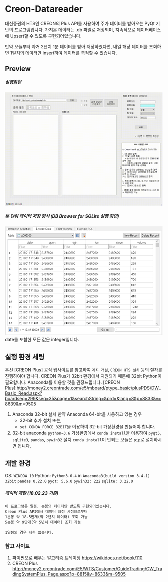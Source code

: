 # Creon-Datareader
대신증권의 HTS인 CREON의 Plus API를 사용하여 주가 데이터를 받아오는 PyQt 기반의 프로그램입니다.
가져온 데이터는 .db 파일로 저장되며, 지속적으로 데이터베이스에 Upsert할 수 있도록 구현되어있습니다.

만약 오늘부터 과거 2년치 1분 데이터를 받아 저장하였다면,
내일 해당 데이터를 조회하면 1일치의 데이터만 insert하여 데이터를 축적할 수 있습니다.

## Preview
##### 실행화면
![mainwindow](./sample_img/creon_datareader_v1_0.gif)
##### 분 단위 데이터 저장 형식 (DB Browser for SQLite 실행 화면)
![minute](./sample_img/sample_db.PNG)
date를 포함한 모든 값은 integer입니다.

## 실행 환경 세팅

우선 [CREON Plus] 공식 웹사이트를 참고하여 `계좌 개설`, `CREON HTS 설치` 등의 절차를 진행하여야 합니다.
CREON Plus가 32bit 환경에서 지원되기 때문에 32bit Python이 필요합니다. Anaconda를 이용할 것을 권장드립니다.
[CREON Plus]:http://money2.creontrade.com/e5/mboard/ptype_basic/plusPDS/DW_Basic_Read.aspx?boardseq=299&seq=35&page=1&searchString=&prd=&lang=8&p=8833&v=8639&m=9505

1. Anaconda 32-bit 설치
	만약 Anaconda 64-bit을 사용하고 있는 경우
    - 32-bit 추가 설치 또는,
    - `set CONDA_FORCE_32BIT`을 이용하여 32-bit 가상환경을 만들어야 합니다.
2. 32-bit anaconda `python=3.6` 가상환경에서
	`conda install`을 이용하여 `pyqt5`, `sqlite3`, `pandas`, `pywin32` 설치
    `conda install`이 안되는 모듈은 `pip`로 설치하시면 됩니다.

## 개발 환경
OS: `WINDOW 10`
Python: `Python3.6.4` in `Anaconda3(build version 3.4.1) 32bit`
`pandas 0.22.0` `pyqt: 5.6.0` `pywin32: 222` `sqlite: 3.22.0`


##### **데이터 제한** (18.02.23 기준)
	이 프로그램은 일봉, 분봉의 데이터만 받도록 구현되어있습니다.
	Creon Plus API에서 데이터 요청 시점으로부터
	1분봉 약 18.5만개(약 2년치 데이터) 조회 가능
	5분봉 약 9만개(약 5년치 데이터) 조회 가능

    1일봉의 경우 제한 없습니다.

### 참고 사이트
1. 파이썬으로 배우는 알고리즘 트레이딩
	https://wikidocs.net/book/110
2. CREON Plus
	http://money2.creontrade.com/E5/WTS/Customer/GuideTrading/CW_TradingSystemPlus_Page.aspx?p=8815&v=8633&m=9505